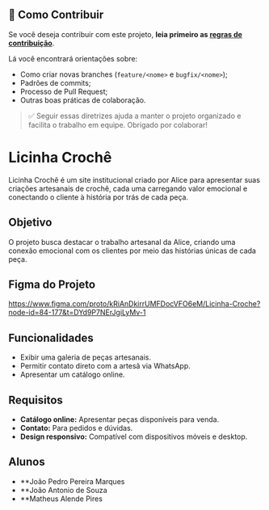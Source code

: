 ## 👥 Como Contribuir

Se você deseja contribuir com este projeto, **leia primeiro as [regras de contribuição](./CONTRIBUTING.md)**.

Lá você encontrará orientações sobre:
- Como criar novas branches (`feature/<nome>` e `bugfix/<nome>`);
- Padrões de commits;
- Processo de Pull Request;
- Outras boas práticas de colaboração.

> ✅ Seguir essas diretrizes ajuda a manter o projeto organizado e facilita o trabalho em equipe. Obrigado por colaborar!

# Licinha Crochê

Licinha Crochê é um site institucional criado por Alice para apresentar suas criações artesanais de crochê, cada uma carregando valor emocional e conectando o cliente à história por trás de cada peça.

## Objetivo
O projeto busca destacar o trabalho artesanal da Alice, criando uma conexão emocional com os clientes por meio das histórias únicas de cada peça.

## Figma do Projeto

<a> https://www.figma.com/proto/kRiAnDkirrUMFDocVFO6eM/Licinha-Croche?node-id=84-177&t=DYd9P7NErJgiLyMv-1 </a>

## Funcionalidades
- Exibir uma galeria de peças artesanais.
- Permitir contato direto com a artesã via WhatsApp.
- Apresentar um catálogo online.
  
## Requisitos
- **Catálogo online:** Apresentar peças disponíveis para venda.
- **Contato:** Para pedidos e dúvidas.
- **Design responsivo:** Compatível com dispositivos móveis e desktop.

## Alunos

- **João Pedro Pereira Marques
- **João Antonio de Souza
- **Matheus Alende Pires  
